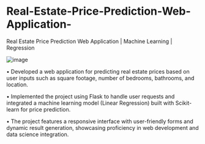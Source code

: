 # Real-Estate-Price-Prediction-Web-Application-
Real Estate Price Prediction Web Application | Machine Learning | Regression

![image](https://github.com/user-attachments/assets/fd76c311-8c3f-480e-83f2-d29a8c8b9f71)

•	Developed a web application for predicting real estate prices based on user inputs such as square footage, number of bedrooms, bathrooms, and location. 




•	Implemented the project using Flask to handle user requests and integrated a machine learning model (Linear Regression) built with Scikit-learn for price prediction. 




•	The project features a responsive interface with user-friendly forms and dynamic result generation, showcasing proficiency in web development and data science integration.





